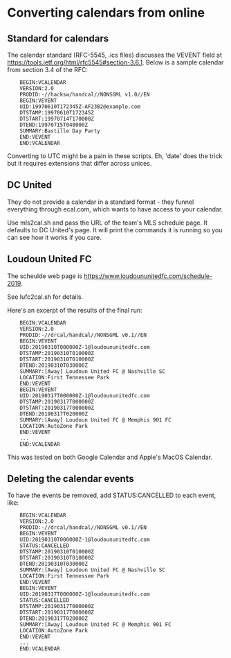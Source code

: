 # Converting calendars from online

## Standard for calendars

The calendar standard (RFC-5545, .ics files) discusses the VEVENT field at
https://tools.ietf.org/html/rfc5545#section-3.6.1. Below is a sample calendar
from section 3.4 of the RFC:

```
    BEGIN:VCALENDAR
    VERSION:2.0
    PRODID:-//hacksw/handcal//NONSGML v1.0//EN
    BEGIN:VEVENT
    UID:19970610T172345Z-AF23B2@example.com
    DTSTAMP:19970610T172345Z
    DTSTART:19970714T170000Z
    DTEND:19970715T040000Z
    SUMMARY:Bastille Day Party
    END:VEVENT
    END:VCALENDAR
```

Converting to UTC might be a pain in these scripts. Eh, 'date' does the trick
but it requires extensions that differ across unices.

## DC United

They do not provide a calendar in a standard format - they funnel everything
through ecal.com, which wants to have access to your calendar.

Use mls2cal.sh and pass the URL of the team's MLS schedule page. It defaults
to DC United's page. It will print the commands it is running so you can see
how it works if you care.

## Loudoun United FC

The scheulde web page is https://www.loudoununitedfc.com/schedule-2019.

See lufc2cal.sh for details.

Here's an excerpt of the results of the final run:

```
    BEGIN:VCALENDAR
    VERSION:2.0
    PRODID:-//drcal/handcal//NONSGML v0.1//EN
    BEGIN:VEVENT
    UID:20190310T000000Z-1@loudoununitedfc.com
    DTSTAMP:20190310T010000Z
    DTSTART:20190310T010000Z
    DTEND:20190310T030000Z
    SUMMARY:[Away] Loudoun United FC @ Nashville SC
    LOCATION:First Tennessee Park
    END:VEVENT
    BEGIN:VEVENT
    UID:20190317T000000Z-1@loudoununitedfc.com
    DTSTAMP:20190317T000000Z
    DTSTART:20190317T000000Z
    DTEND:20190317T020000Z
    SUMMARY:[Away] Loudoun United FC @ Memphis 901 FC
    LOCATION:AutoZone Park
    END:VEVENT
    ...
    END:VCALENDAR
```

This was tested on both Google Calendar and Apple's MacOS Calendar.

## Deleting the calendar events

To have the events be removed, add STATUS:CANCELLED to each event, like:

```
    BEGIN:VCALENDAR
    VERSION:2.0
    PRODID:-//drcal/handcal//NONSGML v0.1//EN
    BEGIN:VEVENT
    UID:20190310T000000Z-1@loudoununitedfc.com
    STATUS:CANCELLED
    DTSTAMP:20190310T010000Z
    DTSTART:20190310T010000Z
    DTEND:20190310T030000Z
    SUMMARY:[Away] Loudoun United FC @ Nashville SC
    LOCATION:First Tennessee Park
    END:VEVENT
    BEGIN:VEVENT
    UID:20190317T000000Z-1@loudoununitedfc.com
    STATUS:CANCELLED
    DTSTAMP:20190317T000000Z
    DTSTART:20190317T000000Z
    DTEND:20190317T020000Z
    SUMMARY:[Away] Loudoun United FC @ Memphis 901 FC
    LOCATION:AutoZone Park
    END:VEVENT
    ...
    END:VCALENDAR
```



